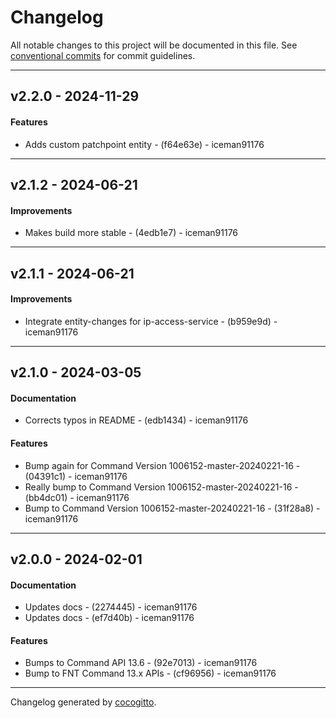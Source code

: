 # Changelog
All notable changes to this project will be documented in this file. See [conventional commits](https://www.conventionalcommits.org/) for commit guidelines.

- - -
## v2.2.0 - 2024-11-29
#### Features
- Adds custom patchpoint entity - (f64e63e) - iceman91176

- - -

## v2.1.2 - 2024-06-21
#### Improvements
- Makes build more stable  - (4edb1e7) - iceman91176

- - -

## v2.1.1 - 2024-06-21
#### Improvements
- Integrate entity-changes for ip-access-service - (b959e9d) - iceman91176

- - -

## v2.1.0 - 2024-03-05
#### Documentation
- Corrects typos in README - (edb1434) - iceman91176
#### Features
- Bump again for Command Version 1006152-master-20240221-16  - (04391c1) - iceman91176
- Really bump to Command Version 1006152-master-20240221-16  - (bb4dc01) - iceman91176
- Bump to Command Version 1006152-master-20240221-16 - (31f28a8) - iceman91176

- - -

## v2.0.0 - 2024-02-01
#### Documentation
- Updates docs - (2274445) - iceman91176
- Updates docs - (ef7d40b) - iceman91176
#### Features
- Bumps to Command API 13.6 - (92e7013) - iceman91176
- Bump to FNT Command 13.x APIs - (cf96956) - iceman91176

- - -

Changelog generated by [cocogitto](https://github.com/cocogitto/cocogitto).